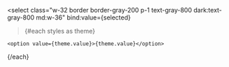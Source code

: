 <script lang="ts">
  import { browser } from '$app/environment';
  import { toUpperSnakeCase } from 'runes-webkit';
  const stylesImport = import.meta.glob('./highlight/styles/*.css');
  const localStorageName = toUpperSnakeCase(__NAME__) + '_CODE_BLOCK_STYLE';
  
  // @ts-ignore
  let selected: string = $state(
    browser && (localStorage.getItem(localStorageName) ?? 'gigavolt')
  );

  const styles = Object.entries(stylesImport).map(([path, importFn]) => ({
    value: path.slice(path.lastIndexOf('/') + 1, -4),
    name: path.slice(path.lastIndexOf('/') + 1, -4)
  }));

   $effect(() => {
    let link: HTMLLinkElement;
    (async () => {
      const css = await import(`./highlight/styles/${selected}.css?url`);
      link = document.createElement('link');

      link.rel = 'stylesheet';
      link.href = css.default;
      document.head.append(link);
    })();
    if (browser) {
      // get selected style from localStorage
      localStorage.setItem(localStorageName, selected);
    }
    return () => {
      // clean up
      link.remove();
    };
  });
</script>

<select
class="w-32 border border-gray-200 p-1 text-gray-800 dark:text-gray-800 md:w-36"
bind:value={selected}

> {#each styles as theme}

    <option value={theme.value}>{theme.value}</option>

{/each}
</select>
